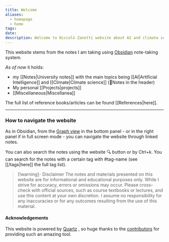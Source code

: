 ```yaml
---
title: Welcome
aliases:
  - homepage
  - home
tags: 
date: 
description: Welcome to Niccolò Zanotti website about AI and climate science
---
```


This website stems from the notes I am taking using [Obsidian](https://obsidian.md/) note-taking system. 

_As of now_ it holds:
- my [[Notes|University notes]] with the main topics being [[AI|Artificial Intelligence]] and [[Climate|Climate science]] (📓Notes in the header)
- My personal [[Projects|projects]]
- [[Miscellaneous|Miscellanea]]

The full list of reference books/articles can be found [[References|here]].

---
### How to navigate the website

As in Obsidian, from the [Graph view](https://help.obsidian.md/Plugins/Graph+view) in the bottom panel - or in the right panel if in full screen mode - you can navigate the website through linked notes. 

You can also search the notes using the website 🔍 button or by Ctrl+k. You can search for the notes with a certain tag with #tag-name (see [[/tags|here]] the full tag list).

 >[!warning]- Disclaimer
 > The notes and materials presented on this website are for informational and educational purposes only. While I strive for accuracy, errors or omissions may occur. Please cross-check with official sources, such as course textbooks or lectures, and use this content at your own discretion. I assume no responsibility for any inaccuracies or for any outcomes resulting from the use of this material.

#### Acknowledgements

This website is powered by [Quartz](https://quartz.jzhao.xyz) , so huge thanks to the [contributors](https://github.com/jackyzha0/quartz/graphs/contributors) for providing such an amazing tool.
